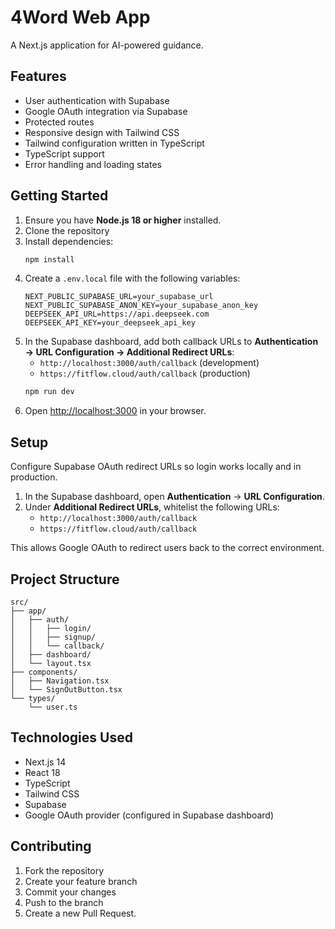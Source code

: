 # 4Word Web App

A Next.js application for AI-powered guidance.

## Features

- User authentication with Supabase
- Google OAuth integration via Supabase
- Protected routes
- Responsive design with Tailwind CSS
- Tailwind configuration written in TypeScript
- TypeScript support
- Error handling and loading states

## Getting Started

1. Ensure you have **Node.js 18 or higher** installed.
2. Clone the repository
3. Install dependencies:
   ```bash
   npm install
   ```
4. Create a `.env.local` file with the following variables:
   ```
   NEXT_PUBLIC_SUPABASE_URL=your_supabase_url
   NEXT_PUBLIC_SUPABASE_ANON_KEY=your_supabase_anon_key
   DEEPSEEK_API_URL=https://api.deepseek.com
   DEEPSEEK_API_KEY=your_deepseek_api_key
   ```
5. In the Supabase dashboard, add both callback URLs to **Authentication → URL Configuration → Additional Redirect URLs**:
   - `http://localhost:3000/auth/callback` (development)
   - `https://fitflow.cloud/auth/callback` (production)
   ```bash
   npm run dev
   ```
5. Open [http://localhost:3000](http://localhost:3000) in your browser.

## Setup

Configure Supabase OAuth redirect URLs so login works locally and in production.

1. In the Supabase dashboard, open **Authentication** → **URL Configuration**.
2. Under **Additional Redirect URLs**, whitelist the following URLs:
   - `http://localhost:3000/auth/callback`
   - `https://fitflow.cloud/auth/callback`

This allows Google OAuth to redirect users back to the correct environment.

## Project Structure

```
src/
├── app/
│   ├── auth/
│   │   ├── login/
│   │   ├── signup/
│   │   └── callback/
│   ├── dashboard/
│   └── layout.tsx
├── components/
│   ├── Navigation.tsx
│   └── SignOutButton.tsx
└── types/
    └── user.ts
```

## Technologies Used

- Next.js 14
- React 18
- TypeScript
- Tailwind CSS
- Supabase
- Google OAuth provider (configured in Supabase dashboard)

## Contributing

1. Fork the repository
2. Create your feature branch
3. Commit your changes
4. Push to the branch
5. Create a new Pull Request.
